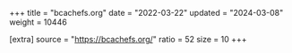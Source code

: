+++
title = "bcachefs.org"
date = "2022-03-22"
updated = "2024-03-08"
weight = 10446

[extra]
source = "https://bcachefs.org/"
ratio = 52
size = 10
+++
